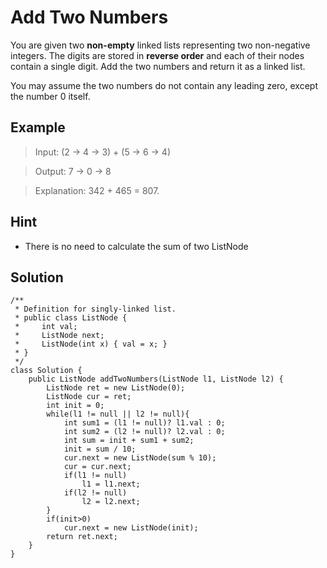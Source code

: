 # Add Two Numbers
You are given two **non-empty** linked lists representing two non-negative integers. The digits are stored in **reverse order** and each of their nodes contain a single digit. Add the two numbers and return it as a linked list.

You may assume the two numbers do not contain any leading zero, except the number 0 itself.

## Example
> Input: (2 -> 4 -> 3) + (5 -> 6 -> 4)

> Output: 7 -> 0 -> 8

> Explanation: 342 + 465 = 807.

## Hint
- There is no need to calculate the sum of two ListNode
## Solution
```
/**
 * Definition for singly-linked list.
 * public class ListNode {
 *     int val;
 *     ListNode next;
 *     ListNode(int x) { val = x; }
 * }
 */
class Solution {
    public ListNode addTwoNumbers(ListNode l1, ListNode l2) {
        ListNode ret = new ListNode(0);
        ListNode cur = ret;
        int init = 0;
        while(l1 != null || l2 != null){
            int sum1 = (l1 != null)? l1.val : 0;
            int sum2 = (l2 != null)? l2.val : 0;
            int sum = init + sum1 + sum2;
            init = sum / 10;
            cur.next = new ListNode(sum % 10);
            cur = cur.next;
            if(l1 != null) 
                l1 = l1.next;
            if(l2 != null)
                l2 = l2.next;
        }
        if(init>0)
            cur.next = new ListNode(init);
        return ret.next;
    }
}
```
